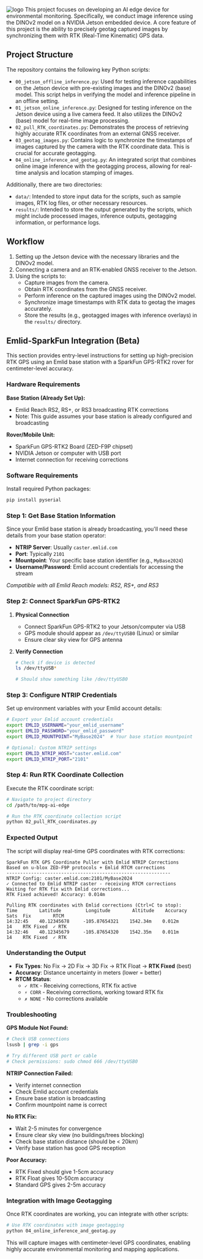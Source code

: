 ![logo](logo.png)
This project focuses on developing an AI edge device for environmental monitoring. Specifically, we conduct image inference using the DINOv2 model on a NVIDIA Jetson embedded device. A core feature of this project is the ability to precisely geotag captured images by synchronizing them with RTK (Real-Time Kinematic) GPS data.

## Project Structure

The repository contains the following key Python scripts:

*   `00_jetson_offline_inference.py`: Used for testing inference capabilities on the Jetson device with pre-existing images and the DINOv2 (base) model. This script helps in verifying the model and inference pipeline in an offline setting.
*   `01_jetson_online_inference.py`: Designed for testing inference on the Jetson device using a live camera feed. It also utilizes the DINOv2 (base) model for real-time image processing.
*   `02_pull_RTK_coordinates.py`: Demonstrates the process of retrieving highly accurate RTK coordinates from an external GNSS receiver.
*   `03_geotag_images.py`: Contains logic to synchronize the timestamps of images captured by the camera with the RTK coordinate data. This is crucial for accurate geotagging.
*   `04_online_inference_and_geotag.py`: An integrated script that combines online image inference with the geotagging process, allowing for real-time analysis and location stamping of images.

Additionally, there are two directories:

*   `data/`: Intended to store input data for the scripts, such as sample images, RTK log files, or other necessary resources.
*   `results/`: Intended to store the output generated by the scripts, which might include processed images, inference outputs, geotagging information, or performance logs.

## Workflow

1.  Setting up the Jetson device with the necessary libraries and the DINOv2 model.
2.  Connecting a camera and an RTK-enabled GNSS receiver to the Jetson.
3.  Using the scripts to:
    *   Capture images from the camera.
    *   Obtain RTK coordinates from the GNSS receiver.
    *   Perform inference on the captured images using the DINOv2 model.
    *   Synchronize image timestamps with RTK data to geotag the images accurately.
    *   Store the results (e.g., geotagged images with inference overlays) in the `results/` directory.

## Emlid-SparkFun Integration (Beta)

This section provides entry-level instructions for setting up high-precision RTK GPS using an Emlid base station with a SparkFun GPS-RTK2 rover for centimeter-level accuracy.

### Hardware Requirements

**Base Station (Already Set Up):**
- Emlid Reach RS2, RS+, or RS3 broadcasting RTK corrections
- Note: This guide assumes your base station is already configured and broadcasting

**Rover/Mobile Unit:**
- SparkFun GPS-RTK2 Board (ZED-F9P chipset)
- NVIDIA Jetson or computer with USB port
- Internet connection for receiving corrections

### Software Requirements

Install required Python packages:
```bash
pip install pyserial
```

### Step 1: Get Base Station Information

Since your Emlid base station is already broadcasting, you'll need these details from your base station operator:

- **NTRIP Server**: Usually `caster.emlid.com`
- **Port**: Typically `2101`
- **Mountpoint**: Your specific base station identifier (e.g., `MyBase2024`)
- **Username/Password**: Emlid account credentials for accessing the stream

*Compatible with all Emlid Reach models: RS2, RS+, and RS3*

### Step 2: Connect SparkFun GPS-RTK2

1. **Physical Connection**
   - Connect SparkFun GPS-RTK2 to your Jetson/computer via USB
   - GPS module should appear as `/dev/ttyUSB0` (Linux) or similar
   - Ensure clear sky view for GPS antenna

2. **Verify Connection**
   ```bash
   # Check if device is detected
   ls /dev/ttyUSB*
   
   # Should show something like /dev/ttyUSB0
   ```

### Step 3: Configure NTRIP Credentials

Set up environment variables with your Emlid account details:

```bash
# Export your Emlid account credentials
export EMLID_USERNAME="your_emlid_username"
export EMLID_PASSWORD="your_emlid_password"
export EMLID_MOUNTPOINT="MyBase2024"  # Your base station mountpoint

# Optional: Custom NTRIP settings
export EMLID_NTRIP_HOST="caster.emlid.com"
export EMLID_NTRIP_PORT="2101"
```

### Step 4: Run RTK Coordinate Collection

Execute the RTK coordinate script:

```bash
# Navigate to project directory
cd /path/to/mpg-ai-edge

# Run the RTK coordinate collection script
python 02_pull_RTK_coordinates.py
```

### Expected Output

The script will display real-time GPS coordinates with RTK corrections:

```
SparkFun RTK GPS Coordinate Puller with Emlid NTRIP Corrections
Based on u-blox ZED-F9P protocols + Emlid RTCM corrections
------------------------------------------------------------
NTRIP Config: caster.emlid.com:2101/MyBase2024
✓ Connected to Emlid NTRIP caster - receiving RTCM corrections
Waiting for RTK fix with Emlid corrections...
RTK Fixed achieved! Accuracy: 0.014m

Pulling RTK coordinates with Emlid corrections (Ctrl+C to stop):
Time        Latitude         Longitude        Altitude    Accuracy    Sats  Fix        RTCM
14:32:45    40.12345678     -105.87654321    1542.34m    0.012m      14    RTK Fixed  ✓ RTK
14:32:46    40.12345679     -105.87654320    1542.35m    0.011m      14    RTK Fixed  ✓ RTK
```

### Understanding the Output

- **Fix Types**: No Fix → 2D Fix → 3D Fix → RTK Float → **RTK Fixed** (best)
- **Accuracy**: Distance uncertainty in meters (lower = better)
- **RTCM Status**: 
  - `✓ RTK` - Receiving corrections, RTK fix active
  - `⚡ CORR` - Receiving corrections, working toward RTK fix
  - `✗ NONE` - No corrections available

### Troubleshooting

**GPS Module Not Found:**
```bash
# Check USB connections
lsusb | grep -i gps

# Try different USB port or cable
# Check permissions: sudo chmod 666 /dev/ttyUSB0
```

**NTRIP Connection Failed:**
- Verify internet connection
- Check Emlid account credentials
- Ensure base station is broadcasting
- Confirm mountpoint name is correct

**No RTK Fix:**
- Wait 2-5 minutes for convergence
- Ensure clear sky view (no buildings/trees blocking)
- Check base station distance (should be < 20km)
- Verify base station has good GPS reception

**Poor Accuracy:**
- RTK Fixed should give 1-5cm accuracy
- RTK Float gives 10-50cm accuracy
- Standard GPS gives 2-5m accuracy

### Integration with Image Geotagging

Once RTK coordinates are working, you can integrate with other scripts:

```bash
# Use RTK coordinates with image geotagging
python 04_online_inference_and_geotag.py
```

This will capture images with centimeter-level GPS coordinates, enabling highly accurate environmental monitoring and mapping applications.